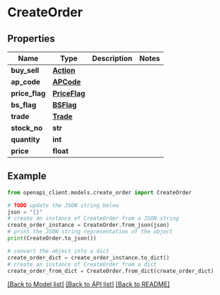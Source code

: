 # CreateOrder


## Properties

Name | Type | Description | Notes
------------ | ------------- | ------------- | -------------
**buy_sell** | [**Action**](Action.md) |  | 
**ap_code** | [**APCode**](APCode.md) |  | 
**price_flag** | [**PriceFlag**](PriceFlag.md) |  | 
**bs_flag** | [**BSFlag**](BSFlag.md) |  | 
**trade** | [**Trade**](Trade.md) |  | 
**stock_no** | **str** |  | 
**quantity** | **int** |  | 
**price** | **float** |  | 

## Example

```python
from openapi_client.models.create_order import CreateOrder

# TODO update the JSON string below
json = "{}"
# create an instance of CreateOrder from a JSON string
create_order_instance = CreateOrder.from_json(json)
# print the JSON string representation of the object
print(CreateOrder.to_json())

# convert the object into a dict
create_order_dict = create_order_instance.to_dict()
# create an instance of CreateOrder from a dict
create_order_from_dict = CreateOrder.from_dict(create_order_dict)
```
[[Back to Model list]](../README.md#documentation-for-models) [[Back to API list]](../README.md#documentation-for-api-endpoints) [[Back to README]](../README.md)


